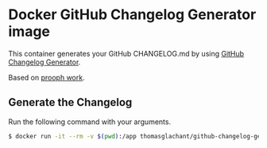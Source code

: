 # Docker GitHub Changelog Generator image
This container generates your GitHub CHANGELOG.md by using [GitHub Changelog Generator](https://github.com/skywinder/github-changelog-generator).

Based on [prooph work](https://github.com/prooph/docker-files/blob/master/github-changelog-generator/master/Dockerfile).

## Generate the Changelog
Run the following command with your arguments.

```bash
$ docker run -it --rm -v $(pwd):/app thomasglachant/github-changelog-generator
```
